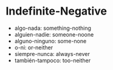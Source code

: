 # Indefinite-Negative
- algo-nada: something-nothing
- alguien-nadie: someone-noone
- alguno-ninguno: some-none
- o-ni: or-neither
- siempre-nunca: always-never
- también-tampoco: too-neither